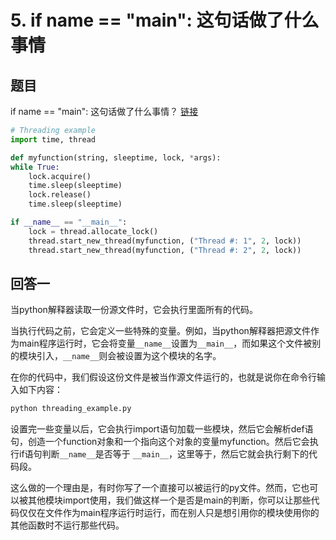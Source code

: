 # 5. if name == "main": 这句话做了什么事情

## 题目

if name == "main": 这句话做了什么事情？ [链接](https://stackoverflow.com/questions/419163/what-does-if-name-main-do)

```python
# Threading example
import time, thread

def myfunction(string, sleeptime, lock, *args):
while True:
    lock.acquire()
    time.sleep(sleeptime)
    lock.release()
    time.sleep(sleeptime)

if __name__ == "__main__":
    lock = thread.allocate_lock()
    thread.start_new_thread(myfunction, ("Thread #: 1", 2, lock))
    thread.start_new_thread(myfunction, ("Thread #: 2", 2, lock))
```

## 回答一

当python解释器读取一份源文件时，它会执行里面所有的代码。  

当执行代码之前，它会定义一些特殊的变量。例如，当python解释器把源文件作为main程序运行时，它会将变量`__name__`设置为`__main__`，而如果这个文件被别的模块引入，`__name__`则会被设置为这个模块的名字。

在你的代码中，我们假设这份文件是被当作源文件运行的，也就是说你在命令行输入如下内容：

```python
python threading_example.py
```

设置完一些变量以后，它会执行import语句加载一些模块，然后它会解析def语句，创造一个function对象和一个指向这个对象的变量myfunction。然后它会执行if语句判断```__name__```是否等于 ```__main__```，这里等于，然后它就会执行剩下的代码段。

这么做的一个理由是，有时你写了一个直接可以被运行的py文件。然而，它也可以被其他模块import使用，我们做这样一个是否是main的判断，你可以让那些代码仅仅在文件作为main程序运行时运行，而在别人只是想引用你的模块使用你的其他函数时不运行那些代码。
